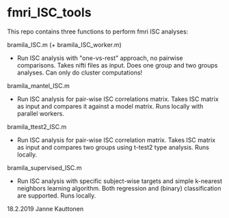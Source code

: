 # fmri_ISC_tools

This repo contains three functions to perform fmri ISC analyses:

bramila_ISC.m (+ bramila_ISC_worker.m)
- Run ISC analysis with "one-vs-rest" approach, no pairwise comparisons. Takes nifti files as input. Does one group and two groups analyses. Can only do cluster computations!

bramila_mantel_ISC.m
- Run ISC analysis for pair-wise ISC correlations matrix. Takes ISC matrix as input and compares it against a model matrix. Runs locally with parallel workers.

bramila_ttest2_ISC.m
- Run ISC analysis for pair-wise ISC correlation matrix. Takes ISC matrix as input and compares two groups using t-test2 type analysis. Runs locally.

bramila_supervised_ISC.m
- Run ISC analysis with specific subject-wise targets and simple k-nearest neighbors learning algorithm. Both regression and (binary) classification are supported. Runs locally.

18.2.2019 Janne Kauttonen